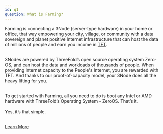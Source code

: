 ```yaml
---
id: q1
question: What is Farming?
---
```


Farming is connecting a 3Node (server-type hardware) in your home or office, that way empowering your city, village, or community with a data sovereign and planet positive Internet infrastructure that can host the data of millions of people and earn you income in [TFT](https://threefold.io/token).
<br/>
<br/>

3Nodes are powered by ThreeFold’s open source operating system Zero-OS, and can host the data and workloads of thousands of people. When providing Internet capacity to the People's Internet, you are rewarded with TFT. And thanks to our proof-of-capacity model, your 3Node does all the heavy lifting for you.
<br/>
<br/>

To get started with Farming, all you need to do is boot any Intel or AMD hardware with ThreeFold’s Operating System - ZeroOS. That’s it.
<br/> 
<br/> 
Yes, it’s that simple.
<br/>
<br/>

[Learn More](https://wiki.threefold.io/#/threefold__farming_intro)

